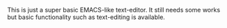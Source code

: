 This is just a super basic EMACS-like text-editor. It still needs some works but basic functionality such as text-editing is available.

